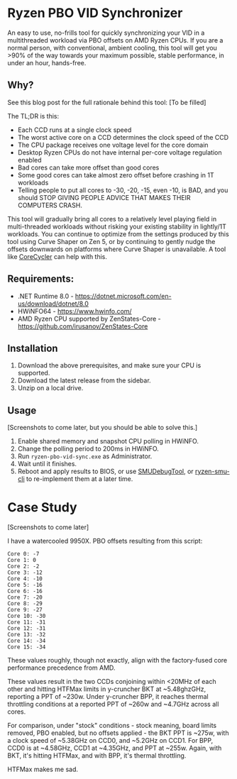 # Ryzen PBO VID Synchronizer
An easy to use, no-frills tool for quickly synchronizing your VID in a multithreaded workload via PBO offsets on AMD Ryzen CPUs. If you are a normal person, with conventional, ambient cooling, this tool will get you >90% of the way towards your maximum possible, stable performance, in under an hour, hands-free.

## Why?
See this blog post for the full rationale behind this tool: [To be filled]

The TL;DR is this:
- Each CCD runs at a single clock speed
- The worst active core on a CCD determines the clock speed of the CCD
- The CPU package receives one voltage level for the core domain
- Desktop Ryzen CPUs do not have internal per-core voltage regulation enabled
- Bad cores can take more offset than good cores
- Some good cores can take almost zero offset before crashing in 1T workloads
- Telling people to put all cores to -30, -20, -15, even -10, is BAD, and you should STOP GIVING PEOPLE ADVICE THAT MAKES THEIR COMPUTERS CRASH.

This tool will gradually bring all cores to a relatively level playing field in multi-threaded workloads without risking your existing stability in lightly/1T workloads. You can continue to optimize from the settings produced by this tool using Curve Shaper on Zen 5, or by continuing to gently nudge the offsets downwards on platforms where Curve Shaper is unavailable. A tool like [CoreCycler](https://github.com/sp00n/corecycler) can help with this.

## Requirements:
- .NET Runtime 8.0 - https://dotnet.microsoft.com/en-us/download/dotnet/8.0
- HWiNFO64 - https://www.hwinfo.com/
- AMD Ryzen CPU supported by ZenStates-Core - https://github.com/irusanov/ZenStates-Core

## Installation
1. Download the above prerequisites, and make sure your CPU is supported.
2. Download the latest release from the sidebar.
3. Unzip on a local drive.

## Usage
[Screenshots to come later, but you should be able to solve this.]
1. Enable shared memory and snapshot CPU polling in HWiNFO.
2. Change the polling period to 200ms in HWiNFO.
3. Run `ryzen-pbo-vid-sync.exe` as Administrator.
4. Wait until it finishes.
5. Reboot and apply results to BIOS, or use [SMUDebugTool](https://github.com/irusanov/SMUDebugTool/tree/master), or [ryzen-smu-cli](https://github.com/rawhide-kobayashi/ryzen-smu-cli) to re-implement them at a later time.

# Case Study

[Screenshots to come later]

I have a watercooled 9950X. PBO offsets resulting from this script:

```
Core 0: -7
Core 1: 0
Core 2: -2
Core 3: -12
Core 4: -10
Core 5: -16
Core 6: -16
Core 7: -20
Core 8: -29
Core 9: -27
Core 10: -30
Core 11: -31
Core 12: -31
Core 13: -32
Core 14: -34
Core 15: -34
```

These values roughly, though not exactly, align with the factory-fused core performance precedence from AMD.

These values result in the two CCDs conjoining within <20MHz of each other and hitting HTFMax limits in y-cruncher BKT at ~5.48ghzGHz, reporting a PPT of ~230w. Under y-cruncher BPP, it reaches thermal throttling conditions at a reported PPT of ~260w and ~4.7GHz across all cores.

For comparison, under "stock" conditions - stock meaning, board limits removed, PBO enabled, but no offsets applied - the BKT PPT is ~275w, with a clock speed of ~5.38GHz on CCD0, and ~5.2GHz on CCD1. For BPP, CCD0 is at ~4.58GHz, CCD1 at ~4.35GHz, and PPT at ~255w. Again, with BKT, it's hitting HTFMax, and with BPP, it's thermal throttling.

HTFMax makes me sad.
